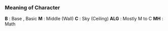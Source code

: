 ### Meaning of Character

**B** : Base , Basic
**M** : Middle (Wall)
**C** : Sky (Ceiling)
**ALG** : Mostly M to C
**MH** : Math
